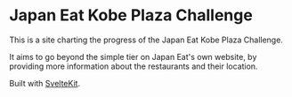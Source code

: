 # Japan Eat Kobe Plaza Challenge

This is a site charting the progress of the Japan Eat Kobe Plaza Challenge.

It aims to go beyond the simple tier on Japan Eat's own website, by providing more information about the restaurants and their location.

Built with [SvelteKit](https://kit.svelte.dev/).